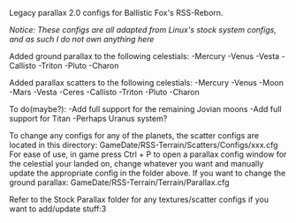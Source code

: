 Legacy parallax 2.0 configs for Ballistic Fox's RSS-Reborn.

*Notice: These configs are all adapted from Linux's stock system configs, and as such I do not own anything here*


Added ground parallax to the following celestials:
-Mercury
-Venus
-Vesta
-Callisto
-Triton
-Pluto
-Charon

Added parallax scatters to the following celestials:
-Mercury
-Venus
-Moon
-Mars
-Vesta
-Ceres
-Callisto
-Triton
-Pluto
-Charon

To do(maybe?):
-Add full support for the remaining Jovian moons
-Add full support for Titan
-Perhaps Uranus system?


To change any configs for any of the planets, the scatter configs are located in this directory: GameDate/RSS-Terrain/Scatters/Configs/xxx.cfg
For ease of use, in game press Ctrl + P to open a parallax config window for the celestial your landed on, change whatever you want and manually update the appropriate config in the folder above.
If you want to change the ground parallax: GameDate/RSS-Terrain/Terrain/Parallax.cfg

Refer to the Stock Parallax folder for any textures/scatter configs if you want to add/update stuff:3
